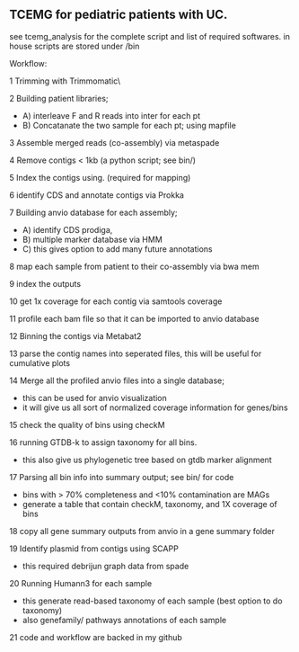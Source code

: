 
## TCEMG for pediatric patients with UC.

see tcemg_analysis for the complete 
script and list of required softwares.
in house scripts are stored under /bin

Workflow:

1 Trimming with Trimmomatic\

2 Building patient libraries; 
- A) interleave F and R reads into inter for each pt
- B) Concatanate the two sample for each pt; using mapfile

3 Assemble merged reads (co-assembly) via metaspade

4 Remove contigs < 1kb (a python script; see bin/)

5 Index the contigs using. (required for mapping)

6 identify CDS and annotate contigs via Prokka

7 Building anvio database for each assembly;
- A) identify CDS prodiga,
- B) multiple marker database via HMM
- C) this gives option to add many future annotations

8 map each sample from patient to their co-assembly via bwa mem

9 index the outputs

10 get 1x coverage for each contig via samtools coverage

11 profile each bam file so that it can be imported to anvio database

12 Binning the contigs via Metabat2

13 parse the contig names into seperated files, this will be useful for cumulative plots

14 Merge all the profiled anvio files into a single database;
- this can be used for anvio visualization
- it will give us all sort of normalized coverage information for genes/bins

15 check the quality of bins using checkM

16 running GTDB-k to assign taxonomy for all bins.
- this also give us phylogenetic tree based on gtdb marker alignment

17 Parsing all bin info into summary output; see bin/ for code
- bins with > 70% completeness and <10% contamination are MAGs
- generate a table that contain checkM, taxonomy, and 1X coverage of bins

18 copy all gene summary outputs from anvio in a gene summary folder

19 Identify plasmid from contigs using SCAPP
- this required debrijun graph data from spade

20 Running Humann3 for each sample
- this generate read-based taxonomy of each sample (best option to do taxonomy)
- also genefamily/ pathways annotations of each sample

21 code and workflow are backed in my github
